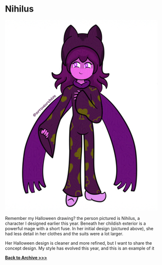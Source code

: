 # Nihilus

<img src="https://raw.githubusercontent.com/arrowarchive/The-Arrowarchive/master/docs/images/SPACE/nihilus.png" alt="redraw"
     onContextMenu="return false;">
     
Remember my Halloween drawing? the person pictured is Nihilus, a character I designed earlier this year. Beneath her childish exterior is a powerful mage with a short fuse. In her initial design (pictured above), she had less detail in her clothes and the suits were a lot larger.

Her Halloween design is cleaner and more refined, but I want to share the concept design. My style has evolved this year, and this is an example of it

**[Back to Archive >>>](https://arrowarchive.github.io/The-Arrowarchive/gallery)**
